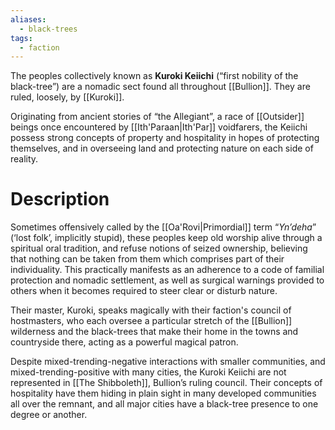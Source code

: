 ```yaml
---
aliases:
  - black-trees
tags:
  - faction
---
```

The peoples collectively known as **Kuroki Keiichi** (“first nobility of the black-tree”) are a nomadic sect found all throughout [[Bullion]]. They are ruled, loosely, by [[Kuroki]].

Originating from ancient stories of “the Allegiant”, a race of [[Outsider]] beings once encountered by [[Ith'Paraan|Ith'Par]] voidfarers, the Keiichi possess strong concepts of property and hospitality in hopes of protecting themselves, and in overseeing land and protecting nature on each side of reality. 

# Description
Sometimes offensively called by the [[Oa'Rovi|Primordial]] term “*Yn’deha*” (‘lost folk’, implicitly stupid), these peoples keep old worship alive through a spiritual oral tradition, and refuse notions of seized ownership, believing that nothing can be taken from them which comprises part of their individuality. This practically manifests as an adherence to a code of familial protection and nomadic settlement, as well as surgical warnings provided to others when it becomes required to steer clear or disturb nature.

Their master, Kuroki, speaks magically with their faction's council of hostmasters, who each oversee a particular stretch of the [[Bullion]] wilderness and the black-trees that make their home in the towns and countryside there, acting as a powerful magical patron. 

Despite mixed-trending-negative interactions with smaller communities, and mixed-trending-positive with many cities, the Kuroki Keiichi are not represented in [[The Shibboleth]], Bullion’s ruling council. Their concepts of hospitality have them hiding in plain sight in many developed communities all over the remnant, and all major cities have a black-tree presence to one degree or another.